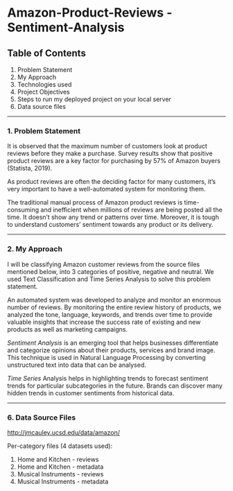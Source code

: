 # Amazon-Product-Reviews - Sentiment-Analysis



## **Table of Contents**

1. Problem Statement 
2. My Approach
3. Technologies used
4. Project Objectives
5. Steps to run my deployed project on your local server
6. Data source files

---

### **1. Problem Statement**

It is observed that the maximum number of customers look at product reviews before they make a purchase. Survey results show that positive product reviews are a key factor for purchasing by 57% of Amazon buyers (Statista, 2019). 

As product reviews are often the deciding factor for many customers, it’s very important to have a well-automated system for monitoring them.

The traditional manual process of Amazon product reviews is time-consuming and inefficient when millions of reviews are being posted all the time. It doesn’t show any trend or patterns over time. Moreover, it is tough to understand customers’ sentiment towards any product or its delivery.

---

### **2. My Approach**

I will be classifying Amazon customer reviews from the source files mentioned below, into 3 categories of positive, negative and neutral. We used Text Classification and Time Series Analysis to solve this problem statement.  

An automated system was developed to analyze and monitor an enormous number of reviews. By monitoring the entire review history of products, we analyzed the tone, language, keywords, and trends over time to provide valuable insights that increase the success rate of existing and new products as well as marketing campaigns. 

*Sentiment Analysis* is an emerging tool that helps businesses differentiate and categorize opinions about their products, services and brand image. This technique is used in Natural Language Processing by converting unstructured text into data that can be analysed.

*Time Series* Analysis helps in highlighting trends to forecast sentiment trends for particular subcategories in the future. Brands can discover many hidden trends in customer sentiments from historical data.

---



### **6. Data Source Files**

http://jmcauley.ucsd.edu/data/amazon/

Per-category files (4 datasets used):
1. Home and Kitchen - reviews 
2. Home and Kitchen - metadata
3. Musical Instruments - reviews
4. Musical Instruments - metadata
